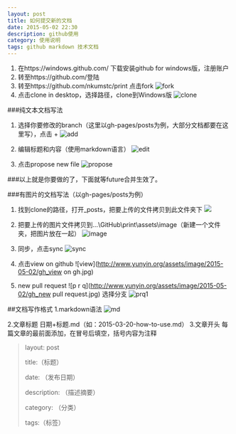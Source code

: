 ```yaml
---
layout: post
title: 如何提交新的文档                    	 
date: 2015-05-02 22:30 						 
description: github使用					 	
category: 使用说明 						 	
tags: github markdown 技术文档					 
---
```


1.	在https://windows.github.com/ 下载安装github for windows版，注册账户
2.	转至https://github.com/登陆
3.	转至https://github.com/nkumstc/print 点击fork
 ![fork](http://www.yunyin.org/assets/image/2015-05-02/gh_fork.jpg)
4.	点击clone in desktop，选择路径，clone到Windows版
![clone](http://www.yunyin.org/assets/image/2015-05-02/gh_clone.jpg)
 

###纯文本文档写法

1.	选择你要修改的branch（这里以gh-pages/posts为例，大部分文档都要在这里写），点击 + 
 ![add](http://www.yunyin.org/assets/image/2015-05-02/gh_add.jpg)
 
2.	编辑标题和内容（使用markdown语言）
 ![edit](http://www.yunyin.org/assets/image/2015-05-02/gh_edit.jpg)
 
3.	点击propose new file
 ![propose](http://www.yunyin.org/assets/image/2015-05-02/gh_propose.jpg)
 

###以上就是你要做的了，下面就等future合并生效了。

###有图片的文档写法（以gh-pages/posts为例）

1.	找到clone的路径，打开_posts，把要上传的文件拷贝到此文件夹下
 ![](http://www.yunyin.org/assets/image/2015-05-02/gh_posts.jpg)

 

2.	把要上传的图片文件拷贝到…\GitHub\print\assets\image（新建一个文件夹，把图片放在一起）
 ![image](http://www.yunyin.org/assets/image/2015-05-02/gh_image.jpg)
 
 
3.	同步，点击sync
 ![sync](http://www.yunyin.org/assets/image/2015-05-02/gh_sync.jpg)

4.	点击view on github
 ![view](http://www.yunyin.org/assets/image/2015-05-02/gh_view on gh.jpg)

5.	new pull request
 ![p r q](http://www.yunyin.org/assets/image/2015-05-02/gh_new pull request.jpg)
	选择分支
 ![prq1](http://www.yunyin.org/assets/image/2015-05-02/gh_npr1.jpg)

 
##文档写作格式
1.markdown语法
 ![md](http://www.yunyin.org/assets/image/2015-05-02/markdown.jpg)
 
2.文章标题
日期+标题.md（如：2015-03-20-how-to-use.md）
3.文章开头
每篇文章的最前面添加，在冒号后填空，括号内容为注释

>layout: post
>
>title:（标题）
>
>date: （发布日期）
>
>description: （描述摘要）	
>
>category: （分类）	
>
>tags:（标签）	
>
